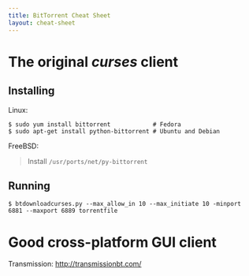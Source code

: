 ```yaml
---
title: BitTorrent Cheat Sheet
layout: cheat-sheet
---
```


# The original *curses* client

## Installing

Linux:

    $ sudo yum install bittorrent            # Fedora
    $ sudo apt-get install python-bittorrent # Ubuntu and Debian

FreeBSD:

> Install `/usr/ports/net/py-bittorrent`

## Running

    $ btdownloadcurses.py --max_allow_in 10 --max_initiate 10 -minport 6881 --maxport 6889 torrentfile

# Good cross-platform GUI client

Transmission: <http://transmissionbt.com/>
